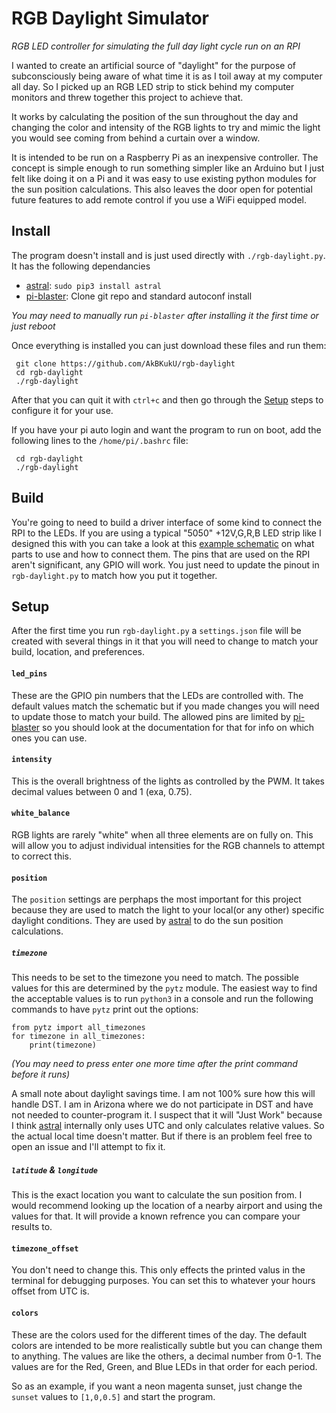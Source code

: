 # RGB Daylight Simulator
*RGB LED controller for simulating the full day light cycle run on an RPI*

I wanted to create an artificial source of "daylight" for the purpose of
subconsciously being aware of what time it is as I toil away at my computer all
day. So I picked up an RGB LED strip to stick behind my computer monitors and threw
together this project to achieve that.

It works by calculating the position of the sun throughout the day and changing 
the color and intensity of the RGB lights to try and mimic the light you would
see coming from behind a curtain over a window. 

It is intended to be run on a Raspberry Pi as an inexpensive controller. The 
concept is simple enough to run something simpler like an Arduino but I just 
felt like doing it on a Pi and it was easy to use existing python modules for 
the sun position calculations. This also leaves the door open for potential 
future features to add remote control if you use a WiFi equipped model.


## Install
The program doesn't install and is just used directly with `./rgb-daylight.py`. It has 
the following dependancies

 - [astral](https://pypi.org/project/astral/): `sudo pip3 install astral`
 - [pi-blaster](https://github.com/sarfata/pi-blaster/): Clone git repo and standard autoconf install

*You may need to manually run `pi-blaster` after installing it the first time 
or just reboot*

Once everything is installed you can just download these files and run them:
 
     git clone https://github.com/AkBKukU/rgb-daylight
     cd rgb-daylight
     ./rgb-daylight

After that you can quit it with `ctrl+c` and then go through the [Setup](#setup) steps
to configure it for your use.

If you have your pi auto login and want the program to run on boot, add the following
lines to the `/home/pi/.bashrc` file:

     cd rgb-daylight
     ./rgb-daylight


## Build

You're going to need to build a driver interface of some kind to connect the RPI
to the LEDs. If you are using a typical "5050" +12V,G,R,B LED strip like I 
designed this with you can take a look at this 
[example schematic](eda/pi-connection.pdf) on what parts to use and how to
connect them. The pins that are used on the RPI aren't significant, any GPIO 
will work. You just need to update the pinout in `rgb-daylight.py` to match how you put 
it together.

## Setup

After the first time you run `rgb-daylight.py` a `settings.json` file will be 
created with several things in it that you will need to change to match your 
build, location, and preferences. 

#### `led_pins`
These are the GPIO pin numbers that the LEDs are controlled with. The default
values match the schematic but if you made changes you will need to update those
to match your build. The allowed pins are limited by [pi-blaster](https://github.com/sarfata/pi-blaster/)
so you should look at the documentation for that for info on which ones you can
use.

#### `intensity`
This is the overall brightness of the lights as controlled by the PWM. It takes
decimal values between 0 and 1 (exa, 0.75).


#### `white_balance`
RGB lights are rarely "white" when all three elements are on fully on. This will
allow you to adjust individual intensities for the RGB channels to attempt to 
correct this.

#### `position`
The `position` settings are perphaps the most important for this project because
they are used to match the light to your local(or any other) specific daylight
conditions. They are used by [astral](https://pypi.org/project/astral/) to 
do the sun position calculations.

##### `timezone`
This needs to be set to the timezone you need to match. The possible values for
this are determined by the `pytz` module. The easiest way to find the acceptable 
values is to run `python3` in a console and run the following commands to have
`pytz` print out the options:

	from pytz import all_timezones
	for timezone in all_timezones:
		print(timezone)

*(You may need to press enter one more time after the print command before it 
runs)*

A small note about daylight savings time. I am not 100% sure how this will
handle DST. I am in Arizona where we do not participate in DST and have not 
needed to counter-program it. I suspect that it will "Just Work" because I think
[astral](https://pypi.org/project/astral/) internally only uses UTC and only
calculates relative values. So the actual local time doesn't matter. But if 
there is an problem feel free to open an issue and I'll attempt to fix it.

##### `latitude` & `longitude`
This is the exact location you want to calculate the sun position from. I would
recommend looking up the location of a nearby airport and using the values for
that. It will provide a known refrence you can compare your results to.

#### `timezone_offset`
You don't need to change this. This only effects the printed valus in the
terminal for debugging purposes. You can set this to whatever your hours offset
from UTC is.

#### `colors`
These are the colors used for the different times of the day. The default colors
are intended to be more realistically subtle but you can change them to
anything. The values are like the others, a decimal number from 0-1. The values
are for the Red, Green, and Blue LEDs in that order for each period.

So as an example, if you want a neon magenta sunset, just change the `sunset` 
values to `[1,0,0.5]` and start the program.
